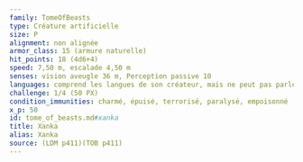 ```yaml
---
family: TomeOfBeasts
type: Créature artificielle
size: P
alignment: non alignée
armor_class: 15 (armure naturelle)
hit_points: 18 (4d6+4)
speed: 7,50 m, escalade 4,50 m
senses: vision aveugle 36 m, Perception passive 10
languages: comprend les langues de son créateur, mais ne peut pas parler
challenge: 1/4 (50 PX)
condition_immunities: charmé, épuisé, terrorisé, paralysé, empoisonné
x_p: 50
id: tome_of_beasts.md#xanka
title: Xanka
alias: Xanka
source: (LDM p411)(TOB p411)
---
```



